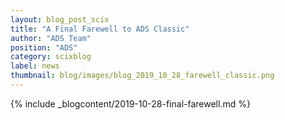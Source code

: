 ```yaml
---
layout: blog_post_scix
title: "A Final Farewell to ADS Classic"
author: "ADS Team"
position: "ADS"
category: scixblog
label: news
thumbnail: blog/images/blog_2019_10_28_farewell_classic.png
---
```


{% include _blogcontent/2019-10-28-final-farewell.md %}